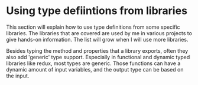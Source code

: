 # Using type defiintions from libraries

This section will explain how to use type definitions from some specific libraries. The libraries that are covered are used by me in various projects to give hands-on information. The list will grow when I will use more libraries.

Besides typing the method and properties that a library exports, often they also add 'generic' type support. Especially in functional and dynamic typed libraries like redux, most types are generic. Those functions can have a dynamic amount of input variables, and the output type can be based on the input.

